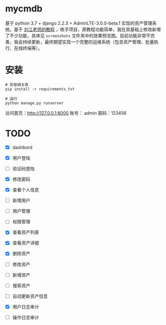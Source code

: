# mycmdb
基于 python 3.7 + django 2.2.3 + AdminLTE-3.0.0-beta.1 实现的资产管理系统。基于 [刘江老师的教程](http://www.liujiangblog.com/course/django/116) ，练手项目，原教程功能简单，我在其基础上修改新增了不少功能，具体见 `screenshots` 文件夹中的效果预览图。目前功能非常不完善，我会持续更新，最终期望实现一个完整的运维系统（包含资产管理、批量执行、在线终端等）。


# 安装
```
# 安装相关库
pip install -r requirements.txt

# 运行
python manage.py runserver
```

访问首页：http://127.0.0.1:8000
账号： admin     密码：123456


# TODO
- [x] dashbord
- [x] 用户登陆
- [ ] 验证码登陆
- [x] 修改密码
- [x] 查看个人信息
- [ ] 新增用户
- [ ] 用户管理
- [ ] 权限管理
- [x] 查看资产列表
- [x] 查看资产详细
- [x] 删除资产
- [ ] 修改资产
- [ ] 新增资产
- [ ] 搜索资产
- [ ] 自动更新资产信息
- [x] 用户日志审计
- [ ] 操作日志审计

